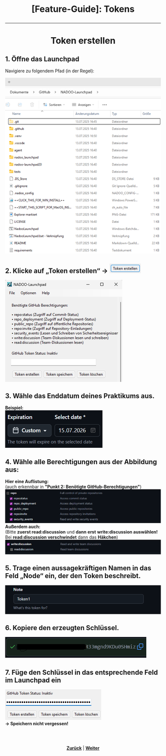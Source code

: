 # <p align="center">[Feature-Guide]: Tokens</p>

<!-- Erklärung zu / Anwendung von:

Github Token Status + Eingabefeld | Token erstellen / speichern / löschen  -->

---
<h1 align=center>Token erstellen</h1>

<h2>1. Öffne das Launchpad</h2>
<p>Navigiere zu folgendem Pfad (in der Regel):</p>
<img src="../../../../../images/launchpad_explorer_pfad.png">

<h2>2. Klicke auf „Token erstellen“ → <img src="../../../../../images/token_erstellen_button.png"></h2>
<img src="../../../../../images/launchpad_token-abteil.png">

<h2>3. Wähle das Enddatum deines Praktikums aus.</h2>
<b>Beispiel:</b></br>
<img src="../../../../../images/praktikums_enddatum_beispiel.png">

<h2>4. Wähle alle Berechtigungen aus der Abbildung aus:</h2>
<strong>Hier eine Auflistung:</strong></br>
(auch erkennbar in <b>"Punkt 2: Benötigte GitHub-Berechtigungen"</b>)</br>
<img src="../../../../../images/benoetigte_github_berechtigungen.png"></br>
<strong>Außerdem auch:</strong></br>
(Bitte <strong>zuerst read:discussion</strong> und <strong>dann</strong> <b>erst</b> <strong>write:discussion auswählen!</strong> Bei <b>read:discussion verschwindet</b> dann das <b>Häkchen</b>)
<img src="../../../../../images/benoetigte_github_berechtigungen2.png">

<h2>5. Trage einen aussagekräftigen Namen in das Feld „Node“ ein, der den Token beschreibt.</h2>
<img src="../../../../../images/token_namen.png">

<h2>6. Kopiere den erzeugten Schlüssel.</h2>
<img src="../../../../../images/token_schluessel.png">

<h2>7. Füge den Schlüssel in das entsprechende Feld im Launchpad ein</h2>
<img src="../../../../../images/launchpad_token_eingabe.png"><br>
<strong>→ Speichern nicht vergessen!</strong>

</br></br>
<p align="center"><a href="/docs/04-tools/05-launchpad/02-features/02-berechtigungen/README.md">
<strong>Zurück</strong></a> | <a href="/docs/04-tools/05-launchpad/02-features/04-zeiterfassung/README.md"><strong>Weiter</strong></a>